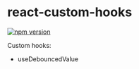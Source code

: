 # react-custom-hooks

[![npm version](https://badge.fury.io/js/%40marcinkowal2015%2Freact-custom-hooks.svg)](https://badge.fury.io/js/%40marcinkowal2015%2Freact-custom-hooks)

Custom hooks:

- useDebouncedValue
